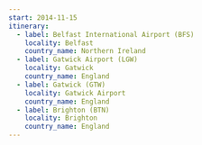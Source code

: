 ```yaml
---
start: 2014-11-15
itinerary:
  - label: Belfast International Airport (BFS)
    locality: Belfast
    country_name: Northern Ireland
  - label: Gatwick Airport (LGW)
    locality: Gatwick
    country_name: England
  - label: Gatwick (GTW)
    locality: Gatwick Airport
    country_name: England
  - label: Brighton (BTN)
    locality: Brighton
    country_name: England
---
```

